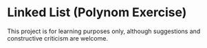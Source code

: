 # Linked List (Polynom Exercise)

This project is for learning purposes only, although suggestions and constructive criticism are welcome.